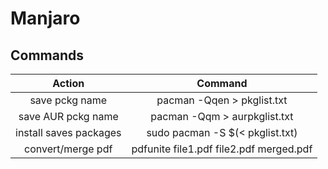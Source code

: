 # Manjaro

## Commands

|         Action         |                 Command                 |
|:----------------------:|:---------------------------------------:|
|     save pckg name     |       pacman -Qqen > pkglist.txt        |
|   save AUR pckg name   |      pacman -Qqm > aurpkglist.txt       |
| install saves packages |     sudo pacman -S $(< pkglist.txt)     |
|   convert/merge pdf    | pdfunite file1.pdf file2.pdf merged.pdf |

